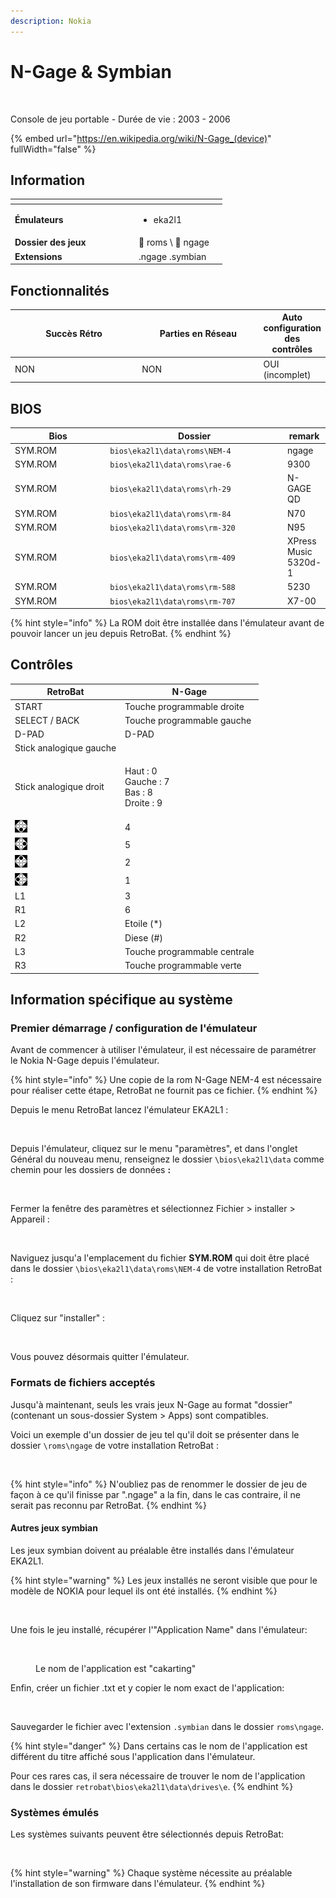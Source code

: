 ```yaml
---
description: Nokia
---
```


# N-Gage & Symbian

<div align="left">

<figure><picture><source srcset="https://raw.githubusercontent.com/fabricecaruso/es-theme-carbon/db9685d44d41fa27f869daaba3ab446395ff3485/art/logos/ngage-w.svg" media="(prefers-color-scheme: dark)"><img src="https://raw.githubusercontent.com/fabricecaruso/es-theme-carbon/db9685d44d41fa27f869daaba3ab446395ff3485/art/logos/ngage.svg" alt="" width="563"></picture><figcaption></figcaption></figure>

</div>

Console de jeu portable - Durée de vie : 2003 - 2006

{% embed url="https://en.wikipedia.org/wiki/N-Gage_(device)" fullWidth="false" %}

## Information

<table data-header-hidden><thead><tr><th width="184"></th><th></th><th data-hidden></th></tr></thead><tbody><tr><td><strong>Émulateurs</strong></td><td><ul><li>eka2l1</li></ul></td><td></td></tr><tr><td><strong>Dossier des jeux</strong></td><td><span data-gb-custom-inline data-tag="emoji" data-code="1f4c1">📁</span> roms \ <span data-gb-custom-inline data-tag="emoji" data-code="1f4c2">📂</span> ngage</td><td></td></tr><tr><td><strong>Extensions</strong></td><td>.ngage .symbian</td><td></td></tr></tbody></table>

## Fonctionnalités

<table><thead><tr><th width="256">Succès Rétro</th><th width="243">Parties en Réseau</th><th>Auto configuration des contrôles</th></tr></thead><tbody><tr><td>NON</td><td>NON</td><td>OUI (incomplet)</td></tr></tbody></table>

## BIOS

<table><thead><tr><th width="187">Bios </th><th width="327">Dossier</th><th>remark</th></tr></thead><tbody><tr><td>SYM.ROM</td><td><code>bios\eka2l1\data\roms\NEM-4</code></td><td>ngage</td></tr><tr><td>SYM.ROM</td><td><code>bios\eka2l1\data\roms\rae-6</code></td><td>9300</td></tr><tr><td>SYM.ROM</td><td><code>bios\eka2l1\data\roms\rh-29</code></td><td>N-GAGE QD</td></tr><tr><td>SYM.ROM</td><td><code>bios\eka2l1\data\roms\rm-84</code></td><td>N70</td></tr><tr><td>SYM.ROM</td><td><code>bios\eka2l1\data\roms\rm-320</code></td><td>N95</td></tr><tr><td>SYM.ROM</td><td><code>bios\eka2l1\data\roms\rm-409</code></td><td>XPress Music 5320d-1</td></tr><tr><td>SYM.ROM</td><td><code>bios\eka2l1\data\roms\rm-588</code></td><td>5230</td></tr><tr><td>SYM.ROM</td><td><code>bios\eka2l1\data\roms\rm-707</code></td><td>X7-00</td></tr></tbody></table>

{% hint style="info" %}
La ROM doit être installée dans l'émulateur avant de pouvoir lancer un jeu depuis RetroBat.
{% endhint %}

## Contrôles

| RetroBat                                                                           | N-Gage                                                 |
| ---------------------------------------------------------------------------------- | ------------------------------------------------------ |
| START                                                                              | Touche programmable droite                             |
| SELECT / BACK                                                                      | Touche programmable gauche                             |
| D-PAD                                                                              | D-PAD                                                  |
| Stick analogique gauche                                                            |                                                        |
| Stick analogique droit                                                             | <p>Haut : 0<br>Gauche : 7<br>Bas : 8<br>Droite : 9</p> |
| ![A](<../../../../.gitbook/assets/image (20).png>)                                 | 4                                                      |
| ![B](<../../../../.gitbook/assets/image (7).png>)                                  | 5                                                      |
| <img src="../../../../.gitbook/assets/image (35).png" alt="" data-size="original"> | 2                                                      |
| <img src="../../../../.gitbook/assets/image (33).png" alt="" data-size="line">     | 1                                                      |
| L1                                                                                 | 3                                                      |
| R1                                                                                 | 6                                                      |
| L2                                                                                 | Etoile (\*)                                            |
| R2                                                                                 | Diese (#)                                              |
| L3                                                                                 | Touche programmable centrale                           |
| R3                                                                                 | Touche programmable verte                              |

## Information spécifique au système

### Premier démarrage / configuration de l'émulateur

Avant de commencer à utiliser l'émulateur, il est nécessaire de paramétrer le Nokia N-Gage depuis l'émulateur.

{% hint style="info" %}
Une copie de la rom N-Gage NEM-4 est nécessaire pour réaliser cette étape, RetroBat ne fournit pas ce fichier.
{% endhint %}

Depuis le menu RetroBat lancez l'émulateur EKA2L1 :

<div align="left">

<figure><img src="https://i.imgur.com/8uq6sZD.png" alt=""><figcaption></figcaption></figure>

</div>

Depuis l'émulateur, cliquez sur le menu "paramètres", et dans l'onglet Général du nouveau menu, renseignez le dossier `\bios\eka2l1\data` comme chemin pour les dossiers de données **:**

<div align="left">

<figure><img src="https://i.imgur.com/PVxvecz.png" alt=""><figcaption></figcaption></figure>

</div>

Fermer la fenêtre des paramètres et sélectionnez Fichier > installer > Appareil :

<div align="left">

<figure><img src="https://i.imgur.com/4YTH5N7.png" alt=""><figcaption></figcaption></figure>

</div>

Naviguez jusqu'a l'emplacement du fichier **SYM.ROM** qui doit être placé dans le dossier `\bios\eka2l1\data\roms\NEM-4` de votre installation RetroBat :

<div align="left">

<figure><img src="https://i.imgur.com/mChh9GO.png" alt=""><figcaption></figcaption></figure>

</div>

Cliquez sur "installer" :

<div align="left">

<figure><img src="https://i.imgur.com/tI2Pcds.png" alt=""><figcaption></figcaption></figure>

</div>

Vous pouvez désormais quitter l'émulateur.



### Formats de fichiers acceptés

Jusqu'à maintenant, seuls les vrais jeux N-Gage au format "dossier" (contenant un sous-dossier System > Apps) sont compatibles.

Voici un exemple d'un dossier de jeu tel qu'il doit se présenter dans le dossier  `\roms\ngage` de votre installation RetroBat :

<div align="left">

<figure><img src="https://i.imgur.com/wUcyu53.png" alt=""><figcaption></figcaption></figure>

</div>

{% hint style="info" %}
N'oubliez pas de renommer le dossier de jeu de façon à ce qu'il finisse par ".ngage" a la fin, dans le cas contraire, il ne serait pas reconnu par RetroBat.
{% endhint %}

#### Autres jeux symbian

Les jeux symbian doivent au préalable être installés dans l'émulateur EKA2L1.

{% hint style="warning" %}
Les jeux installés ne seront visible que pour le modèle de NOKIA pour lequel ils ont été installés.
{% endhint %}

<div align="left">

<figure><img src="https://i.imgur.com/cPdweb3.png" alt=""><figcaption></figcaption></figure>

</div>

Une fois le jeu installé, récupérer l'"Application Name" dans l'émulateur:

<div align="left">

<figure><img src="https://i.imgur.com/ZHR11OX.png" alt=""><figcaption><p>Le nom de l'application est "cakarting"</p></figcaption></figure>

</div>

Enfin, créer un fichier .txt et y copier le nom exact de l'application:

<div align="left">

<figure><img src="https://i.imgur.com/9YkL68x.png" alt=""><figcaption></figcaption></figure>

</div>

Sauvegarder le fichier avec l'extension `.symbian` dans le dossier `roms\ngage`.

{% hint style="danger" %}
Dans certains cas le nom de l'application est différent du titre affiché sous l'application dans l'émulateur.

Pour ces rares cas, il sera nécessaire de trouver le nom de l'application dans le dossier `retrobat\bios\eka2l1\data\drives\e`.
{% endhint %}

### Systèmes émulés

Les systèmes suivants peuvent être sélectionnés depuis RetroBat:

<figure><img src="https://i.imgur.com/OENxwSZ.png" alt=""><figcaption></figcaption></figure>

{% hint style="warning" %}
Chaque système nécessite au préalable l'installation de son firmware dans l'émulateur.
{% endhint %}
